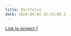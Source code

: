 ```yaml
---
title: Portfolio
date: 2020-04-01 15:23:00 Z
---
```


<a href="project-1.html">Link to project 1</a>